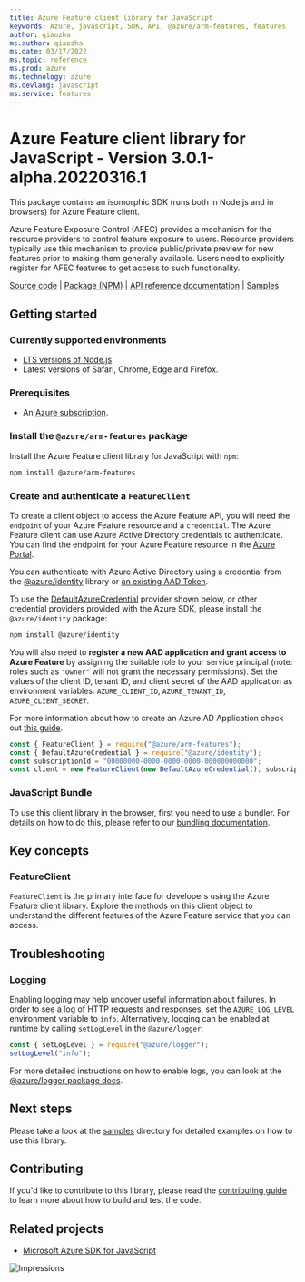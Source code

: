 ```yaml
---
title: Azure Feature client library for JavaScript
keywords: Azure, javascript, SDK, API, @azure/arm-features, features
author: qiaozha
ms.author: qiaozha
ms.date: 03/17/2022
ms.topic: reference
ms.prod: azure
ms.technology: azure
ms.devlang: javascript
ms.service: features
---
```

# Azure Feature client library for JavaScript - Version 3.0.1-alpha.20220316.1 


This package contains an isomorphic SDK (runs both in Node.js and in browsers) for Azure Feature client.

Azure Feature Exposure Control (AFEC) provides a mechanism for the resource providers to control feature exposure to users. Resource providers typically use this mechanism to provide public/private preview for new features prior to making them generally available. Users need to explicitly register for AFEC features to get access to such functionality.

[Source code](https://github.com/Azure/azure-sdk-for-js/tree/main/sdk/features/arm-features) |
[Package (NPM)](https://www.npmjs.com/package/@azure/arm-features) |
[API reference documentation](https://docs.microsoft.com/javascript/api/@azure/arm-features) |
[Samples](https://github.com/Azure-Samples/azure-samples-js-management)

## Getting started

### Currently supported environments

- [LTS versions of Node.js](https://nodejs.org/about/releases/)
- Latest versions of Safari, Chrome, Edge and Firefox.

### Prerequisites

- An [Azure subscription][azure_sub].

### Install the `@azure/arm-features` package

Install the Azure Feature client library for JavaScript with `npm`:

```bash
npm install @azure/arm-features
```

### Create and authenticate a `FeatureClient`

To create a client object to access the Azure Feature API, you will need the `endpoint` of your Azure Feature resource and a `credential`. The Azure Feature client can use Azure Active Directory credentials to authenticate.
You can find the endpoint for your Azure Feature resource in the [Azure Portal][azure_portal].

You can authenticate with Azure Active Directory using a credential from the [@azure/identity][azure_identity] library or [an existing AAD Token](https://github.com/Azure/azure-sdk-for-js/blob/master/sdk/identity/identity/samples/AzureIdentityExamples.md#authenticating-with-a-pre-fetched-access-token).

To use the [DefaultAzureCredential][defaultazurecredential] provider shown below, or other credential providers provided with the Azure SDK, please install the `@azure/identity` package:

```bash
npm install @azure/identity
```

You will also need to **register a new AAD application and grant access to Azure Feature** by assigning the suitable role to your service principal (note: roles such as `"Owner"` will not grant the necessary permissions).
Set the values of the client ID, tenant ID, and client secret of the AAD application as environment variables: `AZURE_CLIENT_ID`, `AZURE_TENANT_ID`, `AZURE_CLIENT_SECRET`.

For more information about how to create an Azure AD Application check out [this guide](https://docs.microsoft.com/azure/active-directory/develop/howto-create-service-principal-portal).

```javascript
const { FeatureClient } = require("@azure/arm-features");
const { DefaultAzureCredential } = require("@azure/identity");
const subscriptionId = "00000000-0000-0000-0000-000000000000";
const client = new FeatureClient(new DefaultAzureCredential(), subscriptionId);
```


### JavaScript Bundle
To use this client library in the browser, first you need to use a bundler. For details on how to do this, please refer to our [bundling documentation](https://aka.ms/AzureSDKBundling).

## Key concepts

### FeatureClient

`FeatureClient` is the primary interface for developers using the Azure Feature client library. Explore the methods on this client object to understand the different features of the Azure Feature service that you can access.

## Troubleshooting

### Logging

Enabling logging may help uncover useful information about failures. In order to see a log of HTTP requests and responses, set the `AZURE_LOG_LEVEL` environment variable to `info`. Alternatively, logging can be enabled at runtime by calling `setLogLevel` in the `@azure/logger`:

```javascript
const { setLogLevel } = require("@azure/logger");
setLogLevel("info");
```

For more detailed instructions on how to enable logs, you can look at the [@azure/logger package docs](https://github.com/Azure/azure-sdk-for-js/tree/main/sdk/core/logger).

## Next steps

Please take a look at the [samples](https://github.com/Azure-Samples/azure-samples-js-management) directory for detailed examples on how to use this library.

## Contributing

If you'd like to contribute to this library, please read the [contributing guide](https://github.com/Azure/azure-sdk-for-js/blob/main/CONTRIBUTING.md) to learn more about how to build and test the code.

## Related projects

- [Microsoft Azure SDK for JavaScript](https://github.com/Azure/azure-sdk-for-js)

![Impressions](https://azure-sdk-impressions.azurewebsites.net/api/impressions/azure-sdk-for-js%2Fsdk%2Ffeatures%2Farm-features%2FREADME.png)

[azure_cli]: https://docs.microsoft.com/cli/azure
[azure_sub]: https://azure.microsoft.com/free/
[azure_sub]: https://azure.microsoft.com/free/
[azure_portal]: https://portal.azure.com
[azure_identity]: https://github.com/Azure/azure-sdk-for-js/tree/main/sdk/identity/identity
[defaultazurecredential]: https://github.com/Azure/azure-sdk-for-js/tree/main/sdk/identity/identity#defaultazurecredential

